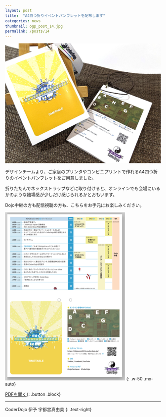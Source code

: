 ```yaml
---
layout: post
title:  "A4四つ折りイベントパンフレットを配布します"
categories: news
thumbnail: ogp_post_14.jpg
permalink: /posts/14
---
```


!["完成イメージ"](/img/post/a4_timetable.jpg "完成イメージ")


デザインチームより、ご家庭のプリンタやコンビニプリントで作れるA4四つ折りのイベントパンフレットをご用意しました。

折りたたんでネックストラップなどに取り付けると、オンラインでも会場にいるかのような臨場感が少しだけ感じられるかとおもいます。

Dojo中継の方も配信視聴の方も、こちらをお手元にお楽しみください。

![パンフレットイメージ](/img/post/a4_timetable_xs.png "パンフレットイメージ")
{: .w-50 .mx-auto}

[PDFを開く](https://drive.google.com/file/d/1Mauv7ZXhmeKj22qiALKyeOvy2DBMsBVC/view?usp=sharing){: .button .block}


---

CoderDojo 伊予 宇都宮真由美
{: .text-right}
